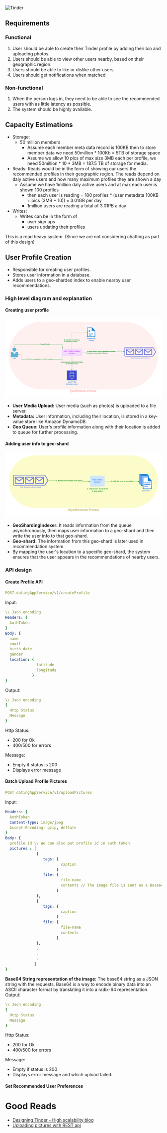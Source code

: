 ![Tinder](https://github.com/PriyankaKhire/SystemDesign/assets/12015512/12b98d15-dab7-4aff-a9a4-b64a6262f309)
  
<h2>Requirements</h2>

<h3>Functional</h3>

1. User should be able to create their Tinder profile by adding their bio and uploading photos.
2. Users should be able to view other users nearby, based on their geographic region.
3. Users should be able to like or dislike other users
4. Users should get notifications when matched

<h3>Non-functional</h3>

1. When the person logs in, they need to be able to see the recommended users with as little latency as possible.
2. The system should be highly available.

<h2>Capacity Estimations</h2>

- Storage: 
  - 50 million members
    - Assume each member meta data record is 100KB then to store member data we need 50million * 100Kb = 5TB of storage space
    - Assume we allow 10 pics of max size 3MB each per profile, we need 50million * 10 * 3MB = 187.5 TB of storage for media.
- Reads: Reads would be in the form of showing our users the recommended profiles in their geographic region. The reads depend on daly active users and how many maximum profiles they are shown a day
  - Assume we have 1million daly active users and at max each user is shown 100 profiles
    - then each user is reading = 100 profiles * (user metadata 100KB + pics (3MB * 10)) = 3.01GB per day
    - 1million users are reading a total of 3.01PB a day
- Writes:
  - Writes can be in the form of
    - user sign ups
    - users updating their profiles
      
This is a read heavy system. (Since we are not considering chatting as part of this design)

<h2>User Profile Creation</h2>

- Responsible for creating user profiles.
- Stores user information in a database.
- Adds users to a geo-sharded index to enable nearby user recommendations.

<h3>High level diagram and explanation</h3>
<h4>Creating user profile</h4>
<img src="img/UserProfileCreation.png">

- **User Media Upload:** User media (such as photos) is uploaded to a file server.
- **Metadata:** User information, including their location, is stored in a key-value store like Amazon DynamoDB.
- **Geo Queue:** User's profile information along with their location is added to queue for further processing.

<h4>Adding user info to geo-shard</h4>
<img src="img/AddingUserProfileToGeoShard.png">

- **GeoShardingIndexer:** It reads information from the queue asynchronously, then maps user information to a geo-shard and then write the user info to that geo-shard.
- **Geo-shard:** The information from this geo-shard is later used in recommendation system.
- By mapping the user's location to a specific geo-shard, the system ensures that the user appears in the recommendations of nearby users. 

<h3>API design</h3>

<h4>Create Profile API</h4>

```yaml
POST datingAppService/v1/createProfile
```
Input:
```yaml
\\ Json encoding
Headers: {
  AuthToken
}
Body: {
  name
  email
  birth date
  gender
  location: {
              latitude
              longitude
            }
}
```
Output:
```yaml
\\ Json encoding
{
  Http Status
  Message
}
```
Http Status:
- 200 for Ok
- 400/500 for errors
  
Message:
- Empty if status is 200
- Displays error message

<h4>Batch Upload Profile Pictures</h4>

```yaml
POST datingAppService/v1/uploadPictures
```
Input:
```yaml
Headers: {
  AuthToken
  Content-Type: image/jpeg
  Accept-Encoding: gzip, deflate
}
Body: {
  profile id \\ We can also put profile id in auth token
  pictures : [
              {
                 tags: {
                         caption
                       }
                 file: {
                         file-name
                         contents // The image file is sent as a Base64 String
                       }
              },
              {
                 tags: {
                         caption
                       }
                 file: {
                         file-name
                         contents 
                       }
              },
              .
              .
              .
             ]
}
```
**Base64 String representation of the image:** The base64 string as a JSON string with the requests. Base64 is a way to encode binary data into an ASCII character format by translating it into a radix-64 representation.
Output:
```yaml
\\ Json encoding
{
  Http Status
  Message
}
```
Http Status:
- 200 for Ok
- 400/500 for errors
  
Message:
- Empty if status is 200
- Displays error message and which upload failed.

<h4>Set Recommended User Preferences</h4>



<h1>Good Reads</h1>

- [Designing Tinder - High scalability blog](https://highscalability.com/designing-tinder/)
- [Uploading pictures with REST api](https://nimesha-dilini.medium.com/send-image-files-in-an-api-post-request-aa1af1c4a7fb)






